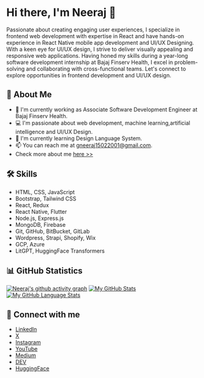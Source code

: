 # Hi there, I'm Neeraj 👋

Passionate about creating engaging user experiences, I specialize in frontend web development with expertise in React and have hands-on experience in React Native mobile app development and UI/UX Designing. With a keen eye for UI/UX design, I strive to deliver visually appealing and responsive web applications. Having honed my skills during a year-long software development internship at Bajaj Finserv Health, I excel in problem-solving and collaborating with cross-functional teams. Let's connect to explore opportunities in frontend development and UI/UX design.

## 🚀 About Me
- 💼 I'm currently working as Associate Software Development Engineer at Bajaj Finserv Health.
- 💻 I'm passionate about web development, machine learning,artificial intelligence and UI/UX Design.
- 🌱 I'm currently learning Design Language System.
- 📫 You can reach me at gneeraj15022001@gmail.com.
- Check more about me [here >>](https://neeraj15022001.github.io/personalportfolio/)

## 🛠️ Skills
- HTML, CSS, JavaScript
- Bootstrap, Tailwind CSS
- React, Redux
- React Native, Flutter
- Node.js, Express.js
- MongoDB, Firebase
- Git, GitHub, BitBucket, GitLab
- Wordpress, Strapi, Shopify, Wix
- GCP, Azure
- LitGPT, HuggingFace Transformers

## 📊 GitHub Statistics
[![Neeraj's github activity graph](https://github-readme-activity-graph.vercel.app/graph?username=neeraj15022001&theme=react-dark)](https://github.com/ashutosh00710/github-readme-activity-graph)
[![My GitHub Stats](https://github-readme-stats.vercel.app/api/?username=neeraj15022001&count_private=true&theme=tokyonight&showicons=true%29)]()
[![My GitHub Language Stats](https://github-readme-stats.vercel.app/api/top-langs/?username=neeraj15022001&langs_count=10&theme=tokyonight%29)]()

## 🤝 Connect with me

- [LinkedIn](https://www.linkedin.com/in/neeraj15022001/)
- [X](https://twitter.com/neeraj15022001)
- [Instagram](https://www.instagram.com/_neeraj.gupta_/)
- [YouTube](https://www.youtube.com/channel/UCPd7f1lvH47fAUqfvfB24mQ)
- [Medium](https://medium.com/@neeraj.gupta2_2261)
- [DEV](https://dev.to/neeraj15022001)
- [HuggingFace](https://huggingface.co/Neeraj15022001)

